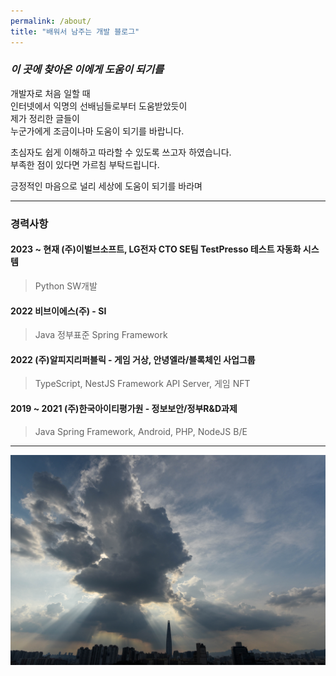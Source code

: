 ```yaml
---
permalink: /about/
title: "배워서 남주는 개발 블로그"
---
```


### *이 곳에 찾아온 이에게 도움이 되기를*

개발자로 처음 일할 때<br>
인터넷에서 익명의 선배님들로부터 도움받았듯이<br>
제가 정리한 글들이<br>
누군가에게 조금이나마 도움이 되기를 바랍니다.<br>

초심자도 쉽게 이해하고 따라할 수 있도록 쓰고자 하였습니다.<br>
부족한 점이 있다면 가르침 부탁드립니다.<br>

긍정적인 마음으로 널리 세상에 도움이 되기를 바라며

-----------------
 
### 경력사항

#### 2023 ~ 현재 (주)이벌브소프트, LG전자 CTO SE팀 TestPresso 테스트 자동화 시스템
> Python SW개발

#### 2022 비브이에스(주) - SI
> Java 정부표준 Spring Framework

#### 2022 (주)알피지리퍼블릭 - 게임 거상, 안녕엘라/블록체인 사업그룹
> TypeScript, NestJS Framework API Server, 게임 NFT

#### 2019 ~ 2021 (주)한국아이티평가원 - 정보보안/정부R&D과제
> Java Spring Framework, Android, PHP, NodeJS B/E


-----------------

![img](/assets/images/DSC_1270.jpg "webview")